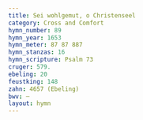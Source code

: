 ```yaml
---
title: Sei wohlgemut, o Christenseel
category: Cross and Comfort
hymn_number: 89
hymn_year: 1653
hymn_meter: 87 87 887
hymn_stanzas: 16
hymn_scripture: Psalm 73
cruger: 579.
ebeling: 20
feustking: 148
zahn: 4657 (Ebeling)
bwv: —
layout: hymn
---
```

<br>

